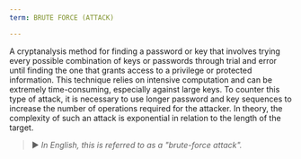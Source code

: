 ```yaml
---
term: BRUTE FORCE (ATTACK)

---
```

A cryptanalysis method for finding a password or key that involves trying every possible combination of keys or passwords through trial and error until finding the one that grants access to a privilege or protected information. This technique relies on intensive computation and can be extremely time-consuming, especially against large keys. To counter this type of attack, it is necessary to use longer password and key sequences to increase the number of operations required for the attacker. In theory, the complexity of such an attack is exponential in relation to the length of the target.

> ► *In English, this is referred to as a "brute-force attack".*